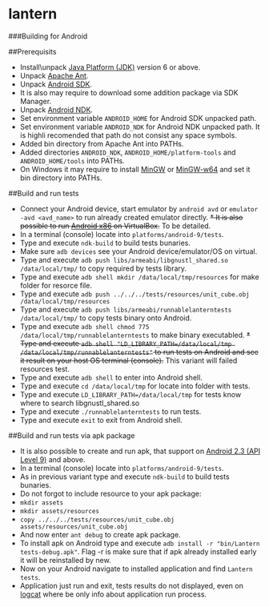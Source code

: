 lantern
=======

###Building for Android

##Prerequisits
* Install\unpack [Java Platform (JDK)](http://www.oracle.com/technetwork/java/javase/downloads/index.html) version 6 or above.
* Unpack [Apache Ant](http://ant.apache.org/bindownload.cgi).
* Unpack [Android SDK](http://developer.android.com/sdk/index.html).
* It is also may require to download some addition package via SDK Manager.
* Unpack [Android NDK](http://developer.android.com/tools/sdk/ndk/index.html).
* Set environment variable ```ANDROID_HOME``` for Android SDK unpacked path.
* Set environment variable ```ANDROID_NDK``` for Android NDK unpacked path. It is highli recomended that path do not consist any space symbols.
* Added bin directory from Apache Ant into PATHs.
* Added directories ```ANDROID_NDK```, ```ANDROID_HOME/platform-tools``` and ```ANDROID_HOME/tools``` into PATHs.
* On Windows it may require to install [MinGW](http://sourceforge.net/projects/mingw) or [MinGW-w64](http://sourceforge.net/projects/mingw-w64) and set it bin directory into PATHs.

##Build and run tests
* Connect your Android device, start emulator by ```android avd``` or ```emulator -avd <avd_name>``` to run already created emulator directly.
~~* It is also possible to run [Android x86](http://www.android-x86.org/download) on VirtualBox.~~ To be detailed.
* In a terminal (console) locate into ```platforms/android-9/tests```.
* Type and execute ```ndk-build``` to build tests bunaries.
* Make sure ```adb devices``` see your Android device/emulator/OS on virtual.
* Type and execute ```adb push libs/armeabi/libgnustl_shared.so /data/local/tmp/``` to copy required by tests library.
* Type and execute ```adb shell mkdir /data/local/tmp/resources``` for make folder for resorce file.
* Type and execute ```adb push ../../../tests/resources/unit_cube.obj /data/local/tmp/resources```
* Type and execute ```adb push libs/armeabi/runnablelanterntests /data/local/tmp/``` to copy tests binary onto Android.
* Type and execute ```adb shell chmod 775 /data/local/tmp/runnablelanterntests``` to make binary executabled.
~~* Type and execute ```adb shell "LD_LIBRARY_PATH=/data/local/tmp /data/local/tmp/runnablelanterntests"``` to run tests on Android and see it result on your host OS terminal (console).~~ This variant will failed resources test.
* Type and execute ```adb shell``` to enter into Android shell.
* Type and execute ```cd /data/local/tmp``` for locate into folder with tests.
* Type and execute ```LD_LIBRARY_PATH=/data/local/tmp``` for tests know where to search libgnustl_shared.so
* Type and execute ```./runnablelanterntests``` to run tests.
* Type and execute ```exit``` to exit from Android shell.

##Build and run tests via apk package
* It is also possible to create and run apk, that support on [Android 2.3 (API Level 9)](https://developer.android.com/guide/topics/manifest/uses-sdk-element.html#ApiLevels) and above.
* In a terminal (console) locate into ```platforms/android-9/tests```.
* As in previous variant type and execute ```ndk-build``` to build tests bunaries.
* Do not forgot to include resource to your apk package:
* ```mkdir assets```
* ```mkdir assets/resources```
* ```copy ../../../tests/resources/unit_cube.obj assets/resources/unit_cube.obj```
* And now enter ```ant debug``` to create apk package.
* To install apk on Android type and execute ```adb install -r "bin/Lantern tests-debug.apk"```. Flag -r is make sure that if apk already installed early it will be reinstalled by new.
* Now on your Android navigate to installed application and find ```Lantern tests```.
* Application just run and exit, tests results do not displayed, even on [logcat](http://developer.android.com/tools/help/logcat.html) where be only info about application run process.
